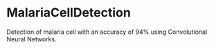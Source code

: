 # MalariaCellDetection

Detection of malaria cell with an accuracy of 94% using Convolutional Neural Networks.
